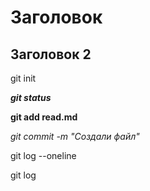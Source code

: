 # Заголовок

## Заголовок 2

git init

***git status***

**git add read.md**

*git commit -m "Создали файл"*

git log --oneline

git log

